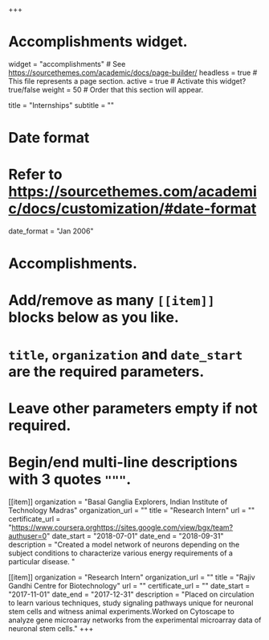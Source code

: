 +++
# Accomplishments widget.
widget = "accomplishments"  # See https://sourcethemes.com/academic/docs/page-builder/
headless = true  # This file represents a page section.
active = true  # Activate this widget? true/false
weight = 50  # Order that this section will appear.

title = "Intern&shy;ships"
subtitle = ""

# Date format
#   Refer to https://sourcethemes.com/academic/docs/customization/#date-format
date_format = "Jan 2006"

# Accomplishments.
#   Add/remove as many `[[item]]` blocks below as you like.
#   `title`, `organization` and `date_start` are the required parameters.
#   Leave other parameters empty if not required.
#   Begin/end multi-line descriptions with 3 quotes `"""`.

[[item]]
  organization = "Basal Ganglia Explorers, Indian Institute of Technology Madras"
  organization_url = ""
  title = "Research Intern"
  url = ""
  certificate_url = "https://www.coursera.orghttps://sites.google.com/view/bgx/team?authuser=0"
  date_start = "2018-07-01"
  date_end = "2018-09-31"
  description = "Created a model network of neurons depending on the subject conditions to characterize various energy requirements of a particular disease. "

[[item]]
  organization = "Research Intern"
  organization_url = ""
  title = "Rajiv Gandhi Centre for Biotechnology"
  url = ""
  certificate_url = ""
  date_start = "2017-11-01"
  date_end = "2017-12-31"
  description = "Placed on circulation to learn various techniques, study signaling pathways unique for neuronal stem cells and witness animal experiments.Worked on Cytoscape to analyze gene microarray networks from the experimental microarray data of neuronal stem cells."
+++
